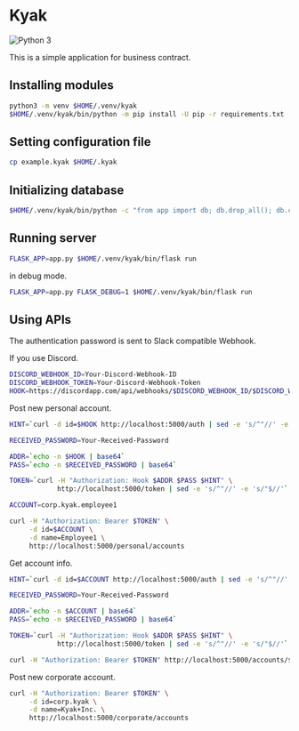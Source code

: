 # Kyak

![Python 3](https://img.shields.io/badge/python-3-blue.svg)

This is a simple application for business contract.


## Installing modules

```bash
python3 -m venv $HOME/.venv/kyak
$HOME/.venv/kyak/bin/python -m pip install -U pip -r requirements.txt
```


## Setting configuration file

```bash
cp example.kyak $HOME/.kyak
```


## Initializing database

```bash
$HOME/.venv/kyak/bin/python -c "from app import db; db.drop_all(); db.create_all()"
```


## Running server

```bash
FLASK_APP=app.py $HOME/.venv/kyak/bin/flask run
```

in debug mode.

```bash
FLASK_APP=app.py FLASK_DEBUG=1 $HOME/.venv/kyak/bin/flask run
```


## Using APIs

The authentication password is sent to Slack compatible Webhook.

If you use Discord.

```bash
DISCORD_WEBHOOK_ID=Your-Discord-Webhook-ID
DISCORD_WEBHOOK_TOKEN=Your-Discord-Webhook-Token
HOOK=https://discordapp.com/api/webhooks/$DISCORD_WEBHOOK_ID/$DISCORD_WEBHOOK_TOKEN/slack
```

Post new personal account.

```bash
HINT=`curl -d id=$HOOK http://localhost:5000/auth | sed -e 's/^"//' -e 's/"$//'`

RECEIVED_PASSWORD=Your-Received-Password

ADDR=`echo -n $HOOK | base64`
PASS=`echo -n $RECEIVED_PASSWORD | base64`

TOKEN=`curl -H "Authorization: Hook $ADDR $PASS $HINT" \
            http://localhost:5000/token | sed -e 's/^"//' -e 's/"$//'`

ACCOUNT=corp.kyak.employee1

curl -H "Authorization: Bearer $TOKEN" \
     -d id=$ACCOUNT \
     -d name=Employee1 \
     http://localhost:5000/personal/accounts
```

Get account info.

```bash
HINT=`curl -d id=$ACCOUNT http://localhost:5000/auth | sed -e 's/^"//' -e 's/"$//'`

RECEIVED_PASSWORD=Your-Received-Password

ADDR=`echo -n $ACCOUNT | base64`
PASS=`echo -n $RECEIVED_PASSWORD | base64`

TOKEN=`curl -H "Authorization: Hook $ADDR $PASS $HINT" \
            http://localhost:5000/token | sed -e 's/^"//' -e 's/"$//'`

curl -H "Authorization: Bearer $TOKEN" http://localhost:5000/accounts/$ACCOUNT
```

Post new corporate account.

```bash
curl -H "Authorization: Bearer $TOKEN" \
     -d id=corp.kyak \
     -d name=Kyak+Inc. \
     http://localhost:5000/corporate/accounts
```
